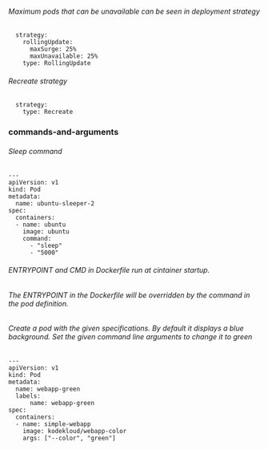 
###### Maximum pods that can be unavailable can be seen in deployment strategy 
```
  strategy:
    rollingUpdate:
      maxSurge: 25%
      maxUnavailable: 25%
    type: RollingUpdate
```

###### Recreate strategy
```
  strategy:
    type: Recreate
```

### commands-and-arguments
###### Sleep command
```
---
apiVersion: v1 
kind: Pod 
metadata:
  name: ubuntu-sleeper-2 
spec:
  containers:
  - name: ubuntu
    image: ubuntu
    command:
      - "sleep"
      - "5000"
```

######  ENTRYPOINT and CMD in Dockerfile run at cintainer startup.
###### The ENTRYPOINT in the Dockerfile will be overridden by the command in the pod definition.

###### Create a pod with the given specifications. By default it displays a blue background. Set the given command line arguments to change it to green
```
---
apiVersion: v1 
kind: Pod 
metadata:
  name: webapp-green
  labels:
      name: webapp-green 
spec:
  containers:
  - name: simple-webapp
    image: kodekloud/webapp-color
    args: ["--color", "green"]
```
